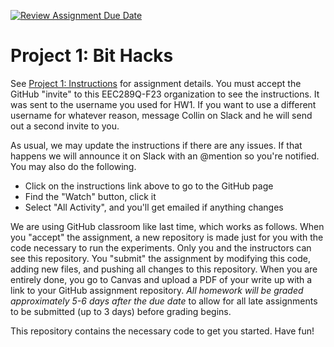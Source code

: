 [![Review Assignment Due Date](https://classroom.github.com/assets/deadline-readme-button-24ddc0f5d75046c5622901739e7c5dd533143b0c8e959d652212380cedb1ea36.svg)](https://classroom.github.com/a/6HLLQZiv)
# Project 1: Bit Hacks

See [Project 1: Instructions](https://github.com/eec289q-f23/project1-instructions) for assignment details. You must accept the GitHub "invite" to this EEC289Q-F23 organization to see the instructions. It was sent to the username you used for HW1. If you want to use a different username for whatever reason, message Collin on Slack and he will send out a second invite to you.

As usual, we may update the instructions if there are any issues. If that happens we will announce it on Slack with an @mention so you're notified. You may also do the following.
- Click on the instructions link above to go to the GitHub page
- Find the "Watch" button, click it
- Select "All Activity", and you'll get emailed if anything changes

We are using GitHub classroom like last time, which works as follows. When you "accept" the assignment, a new repository is made just for you with the code necessary to run the experiments. Only you and the instructors can see this repository. You "submit" the assignment by modifying this code, adding new files, and pushing all changes to this repository. When you are entirely done, you go to Canvas and upload a PDF of your write up with a link to your GitHub assignment repository. *All homework will be graded approximately 5-6 days after the due date* to allow for all late assignments to be submitted (up to 3 days) before grading begins.

This repository contains the necessary code to get you started. Have fun!